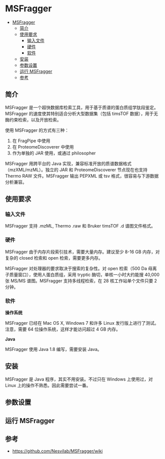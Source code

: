 # MSFragger

- [MSFragger](#msfragger)
  - [简介](#简介)
  - [使用要求](#使用要求)
    - [输入文件](#输入文件)
    - [硬件](#硬件)
    - [软件](#软件)
  - [安装](#安装)
  - [参数设置](#参数设置)
  - [运行 MSFragger](#运行-msfragger)
  - [参考](#参考)

## 简介

MSFragger 是一个超快数据库检索工具，用于基于质谱的蛋白质组学肽段鉴定。MSFragger 的速度使其特别适合分析大型数据集（包括 timsTOF 数据），用于无酶约束检索，以及开放检索。

使用 MSFragger 的方式有三种：

1. 在 FragPipe 中使用
2. 在 ProteomeDiscoverer 中使用
3. 作为单独的 JAR 使用，或通过 philosopher

MSFragger 用跨平台的 Java 实现，兼容标准开放的质谱数据格式（mzXML/mzML）。独立的 JAR 和 ProteomeDiscoverer 节点现在也支持 Thermo RAW 文件。MSFragger 输出 PEPXML 或 tsv 格式，很容易与下游数据分析兼容。

## 使用要求

### 输入文件

MSFragger 支持 .mzML, Thermo .raw 和 Bruker timsTOF .d 谱图文件格式。

### 硬件

MSFragger 由于内存片段索引技术，需要大量内存。建议至少 8-16 GB 内存，对复杂的 closed 检索和 open 检索，需要更多内存。

MSFragger 对处理器的要求取决于搜索的复杂性。对 open 检索（500 Da 母离子质量窗口），使用人蛋白质组，采用 tryptic 酶切，单核一小时大约能搜 40,000 张 MS/MS 谱图。MSFragger 支持多线程检索，在 28 核工作站单个文件只要 2 分钟。

### 软件

**操作系统**

MSFragger 已经在 Mac OS X, Windows 7 和许多 Linux 发行版上进行了测试。注意，需要 64 位操作系统，这样才能访问超过 4 GB 内存。

**Java**

MSFragger 使用 Java 1.8 编写，需要安装 Java。

## 安装

MSFragger 是 Java 程序，其实不用安装。不过只在 Windows 上使用过，对 Linux 上的操作不熟悉。因此需要尝试一番。

## 参数设置

## 运行 MSFragger



## 参考

- https://github.com/Nesvilab/MSFragger/wiki
